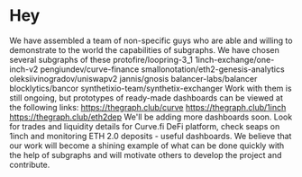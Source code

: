 # Hey
We have assembled a team of non-specific guys who are able and willing to demonstrate to the world the capabilities of subgraphs. We have chosen several subgraphs of these
protofire/loopring-3_1
1inch-exchange/one-inch-v2
pengiundev/curve-finance
smallonotation/eth2-genesis-analytics
oleksiivinogradov/uniswapv2
jannis/gnosis
balancer-labs/balancer
blocklytics/bancor
synthetixio-team/synthetix-exchanger
Work with them is still ongoing, but prototypes of ready-made dashboards can be viewed at the following links:
https://thegraph.club/curve
https://thegraph.club/1inch
https://thegraph.club/eth2dep
We'll be adding more dashboards soon.
Look for trades and liquidity details for Curve.fi DeFi platform, check seaps on 1inch and monitoring ETH 2.0 deposits - useful dashboards.
We believe that our work will become a shining example of what can be done quickly with the help of subgraphs and will motivate others to develop the project and contribute.
